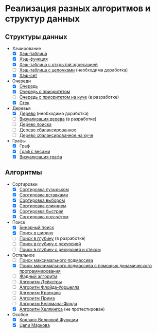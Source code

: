 
# Реализация разных алгоритмов и структур данных

## Структуры данных

- Хэширование
  - [x] [Хэш-таблица](code/data_structures/hashing/hash_table.py)
  - [x] [Хэш-функция](code/data_structures/hashing/hash_function.py)
  - [x] [Хэш-таблица с открытой адресацией](code/data_structures/hashing/hash_table_open_addressing.cpp)
  - [ ] [Хэш-таблица с цепочками](code/data_structures/hashing/hash_table_chaining.py) (необходима доработка)
  - [x] [Хэш-сет](code/data_structures/hashing/hash_set.py)
- Очереди
  - [x] [Очередь](code/data_structures/queues/queue.py)
  - [x] [Очередь с приоритетом](code/data_structures/queues/priority_queue.py)
  - [ ] [Очередь с приоритетом на куче](code/data_structures/queues/priority_queue_heap.py) (в разработке)
  - [x] [Стек](code/data_structures/queues/stack.py)
- Деревья
  - [x] [Дерево](code/data_structures/trees/tree.py) (необходима доработка)
  - [ ] [Визуализация дерева](code/data_structures/trees/tree_visualization.py) (в разработке)
  - [ ] [Дерево поиска](code/data_structures/trees/binary_search_tree.py)
  - [ ] [Дерево сбалансированное](code/data_structures/trees/red_black_tree.py)
  - [ ] [Дерево сбалансированное на куче](code/data_structures/trees/heap.py)
- Графы
  - [x] [Граф](code/data_structures/graphs/graph.py)
  - [x] [Граф с весами](code/data_structures/graphs/weighted_graph.py)
  - [x] [Визуализация графа](code/data_structures/graphs/graph_visualization.py)

## Алгоритмы

- Сортировки
  - [x] [Сортировка пузырьком](code/algorithms/sorting/bubble_sort.py)
  - [x] [Сортировка вставками](code/algorithms/sorting/insertion_sort.py)
  - [x] [Сортировка выбором](code/algorithms/sorting/selection_sort.py)
  - [x] [Сортировка слиянием](code/algorithms/sorting/merge_sort.py)
  - [x] [Сортировка быстрая](code/algorithms/sorting/quick_sort.py)
  - [x] [Сортировка подсчётом](code/algorithms/sorting/counting_sort.py)
- Поиск
  - [x] [Бинарный поиск](code/algorithms/searching/binary_search.py)
  - [x] [Поиск в ширину](code/algorithms/searching/breadth_first_search.py)
  - [ ] [Поиск в глубину](code/algorithms/searching/depth_first_search.py) (в разработке)
  - [ ] [Поиск в глубину с рекурсией](code/algorithms/searching/depth_first_search_recursive.py)
  - [ ] [Поиск в глубину с рекурсией и стеком](code/algorithms/searching/depth_first_search_recursive_with_stack.py)
- Остальное
  - [ ] [Поиск максимального подмассива](code/algorithms/other/max_subarray.py)
  - [x] [Поиск максимального подмассива с помощью динамического программирования](code/algorithms/other/max_subarray_dynamic.py)
  - [ ] [Жадный алгоритм](code/algorithms/other/greedy_algorithm.py)
  - [ ] [Алгоритм Дейкстры](code/algorithms/other/dijkstra.py)
  - [ ] [Алгоритм Флойда-Уоршелла](code/algorithms/other/floyd_warshall.py)
  - [ ] [Алгоритм Краскала](code/algorithms/other/kruskal.py)
  - [ ] [Алгоритм Прима](code/algorithms/other/prims.py)
  - [ ] [Алгоритм Беллмана-Форда](code/algorithms/other/bellman_ford.py)
  - [x] [Алгоритм Хеллингса](code/algorithms/other/hellings.py) (не протестирован)
- Особое
  - [x] [Коллапс Волновой Функции](code/algorithms/special/wave_function_collapse.py)
  - [x] [Цепи Маркова](code/algorithms/special/markov_chains.py)
